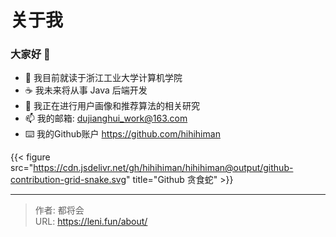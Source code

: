# 关于我


### 大家好 👋

- 🔭 我目前就读于浙江工业大学计算机学院
- ☕️ 我未来将从事 Java 后端开发
- 🌱 我正在进行用户画像和推荐算法的相关研究
- 📫 我的邮箱: dujianghui_work@163.com
- ⌨️ 我的Github账户 https://github.com/hihihiman

{{< figure src="https://cdn.jsdelivr.net/gh/hihihiman/hihihiman@output/github-contribution-grid-snake.svg" title="Github 贪食蛇" >}}


---

> 作者: 都将会  
> URL: https://leni.fun/about/  

